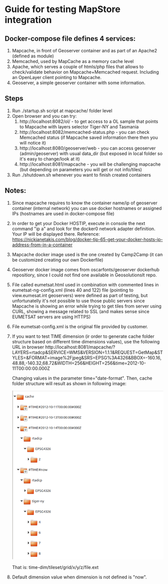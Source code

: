 # Guide for testing MapStore integration

## Docker-compose file defines 4 services:

1. Mapcache, in front of Geoserver container and as part of an Apache2 (defined as module)
2. Memcached, used by MapCache as a memory cache level
3. Apache, which serves a couple of htmls/php files that allows to check/validate behavior on Mapcache+Memcached request. Including an OpenLayer client pointing to Mapcache.
4. Geoserver, a simple geoserver container with some information.

## Steps

1. Run ./startup.sh script at mapcache/ folder level
2. Open browser and you can try:
    1. http://localhost:8082/ol/  - to get access to a OL sample that points to Mapcache with layers selector Tiger-NY and Tasmania
    2. http://localhost:8082/memcached-status.php   - you can check Memcached status (if Mapcache saved information there then you will notice it)
    3. http://localhost:8080/geoserver/web  -  you can access geoserver (admin/geoserver) with usual data_dir (but exposed in local folder so it's easy to change/look at it)
    4. http://localhost:8081/mapcache  - you will be challenging mapcache (but depending on parameters you will get or not info/tiles)
3. Run ./shutdown.sh whenever you want to finish created containers

## Notes:
1. Since mapcache requires to know the container name/ip of geoserver container (internal network) you can use docker hostnames or assigned IPs (hostnames are used in docker-compose file)
2. In order to get your Docker HOSTIP, execute in console the next command   "ip a" and look for the docker0 network adapter definition. Your IP will be displayed there. Reference: https://nickjanetakis.com/blog/docker-tip-65-get-your-docker-hosts-ip-address-from-in-a-container
3. Mapcache docker image used is the one created by Camp2Camp (it can be customized creating our own Dockerfile)
4. Geoserver docker image comes from oscarfonts/geoserver dockerhub repositiory, since I could not find one available in GeosolutionsIt repo.
5. File called eumetsat.html used in combination with commented lines in eumetsat-ng-config.xml (lines 40 and 122) file (pointing to view.eumesat.int geoservers) were defined as part of testing, but unfortunatelly it's not possible to use those public servers since Mapcache is showing an error while trying to get tiles from server using CURL, showing a message related to SSL (and makes sense since EUMETSAT servers are using HTTPS)
6. File eumetsat-config.xml is the original file provided by customer.
7. If you want to test TIME dimension (ir order to generate cache folder structure based on different time dimensions values), use the following URL in browser
http://localhost:8081/mapcache/?LAYERS=rtadcp&SERVICE=WMS&VERSION=1.1.1&REQUEST=GetMap&STYLES=&FORMAT=image%2Fjpeg&SRS=EPSG%3A4326&BBOX=-160.16,48.88,-140.32,68.72&WIDTH=256&HEIGHT=256&time=2012-10-11T00:00:00.000Z

    Changing values in the parameter time="date-format".
    Then, cache folder structure will result as shown in following image: 

    ![Cache folder structure](./resources/time-dimension.png)

    That is:
    time-dim/tileset/grid/x/y/z/file.ext




8. Default dimension value when dimension is not defined is "now".